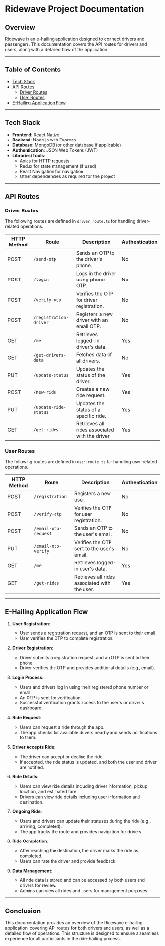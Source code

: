 # Ridewave Project Documentation

## Overview

Ridewave is an e-hailing application designed to connect drivers and passengers. This documentation covers the API routes for drivers and users, along with a detailed flow of the application.

---

## Table of Contents

- [Tech Stack](#tech-stack)
- [API Routes](#api-routes)
  - [Driver Routes](#driver-routes)
  - [User Routes](#user-routes)
- [E-Hailing Application Flow](#e-hailing-application-flow)

---

## Tech Stack

- **Frontend**: React Native
- **Backend**: Node.js with Express
- **Database**: MongoDB (or other database if applicable)
- **Authentication**: JSON Web Tokens (JWT)
- **Libraries/Tools**: 
  - Axios for HTTP requests
  - Redux for state management (if used)
  - React Navigation for navigation
  - Other dependencies as required for the project

---

## API Routes

### Driver Routes

The following routes are defined in `driver.route.ts` for handling driver-related operations.

| HTTP Method | Route                          | Description                              | Authentication          |
|-------------|--------------------------------|------------------------------------------|--------------------------|
| POST        | `/send-otp`                   | Sends an OTP to the driver's phone.    | No                       |
| POST        | `/login`                       | Logs in the driver using phone OTP.    | No                       |
| POST        | `/verify-otp`                 | Verifies the OTP for driver registration.| No                       |
| POST        | `/registration-driver`         | Registers a new driver with an email OTP.| No                       |
| GET         | `/me`                          | Retrieves logged-in driver's data.      | Yes                      |
| GET         | `/get-drivers-data`           | Fetches data of all drivers.            | No                       |
| PUT         | `/update-status`              | Updates the status of the driver.       | Yes                      |
| POST        | `/new-ride`                   | Creates a new ride request.             | Yes                      |
| PUT         | `/update-ride-status`         | Updates the status of a specific ride.  | Yes                      |
| GET         | `/get-rides`                  | Retrieves all rides associated with the driver.| Yes               |

### User Routes

The following routes are defined in `user.route.ts` for handling user-related operations.

| HTTP Method | Route                          | Description                              | Authentication          |
|-------------|--------------------------------|------------------------------------------|--------------------------|
| POST        | `/registration`                | Registers a new user.                    | No                       |
| POST        | `/verify-otp`                 | Verifies the OTP for user registration.  | No                       |
| POST        | `/email-otp-request`          | Sends an OTP to the user's email.        | No                       |
| PUT         | `/email-otp-verify`           | Verifies the OTP sent to the user's email.| No                      |
| GET         | `/me`                          | Retrieves logged-in user's data.         | Yes                      |
| GET         | `/get-rides`                  | Retrieves all rides associated with the user.| Yes                   |

---

## E-Hailing Application Flow

1. **User Registration**:
   - User sends a registration request, and an OTP is sent to their email.
   - User verifies the OTP to complete registration.

2. **Driver Registration**:
   - Driver submits a registration request, and an OTP is sent to their phone.
   - Driver verifies the OTP and provides additional details (e.g., email).

3. **Login Process**:
   - Users and drivers log in using their registered phone number or email.
   - An OTP is sent for verification.
   - Successful verification grants access to the user's or driver's dashboard.

4. **Ride Request**:
   - Users can request a ride through the app.
   - The app checks for available drivers nearby and sends notifications to them.

5. **Driver Accepts Ride**:
   - The driver can accept or decline the ride.
   - If accepted, the ride status is updated, and both the user and driver are notified.

6. **Ride Details**:
   - Users can view ride details including driver information, pickup location, and estimated fare.
   - Drivers can view ride details including user information and destination.

7. **Ongoing Ride**:
   - Users and drivers can update their statuses during the ride (e.g., arriving, completed).
   - The app tracks the route and provides navigation for drivers.

8. **Ride Completion**:
   - After reaching the destination, the driver marks the ride as completed.
   - Users can rate the driver and provide feedback.

9. **Data Management**:
   - All ride data is stored and can be accessed by both users and drivers for review.
   - Admins can view all rides and users for management purposes.

---

## Conclusion

This documentation provides an overview of the Ridewave e-hailing application, covering API routes for both drivers and users, as well as a detailed flow of operations. This structure is designed to ensure a seamless experience for all participants in the ride-hailing process.

